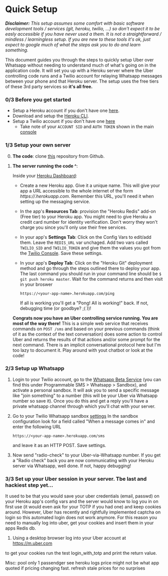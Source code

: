 # Quick Setup 

***Disclaimer:** This setup assumes some comfort with basic software development tools / services (git, heroku, twilio, ...) 
so don't expect it to be easly accessible if you have never used a them. It is not a straightforward / mindless / learningless setup. If you are new to these tools it's ok, just
expect to google much of what the steps ask you to do and learn something.*

This document guides you through the steps to quickly setup Uber over Whatsapp without needing to understand much of 
what's going on in the application code. It will set you up with a Heroku server where the Uber controlling code runs and a Twilio account for relaying
Whatsapp messages between your phone and that Heroku server. The setup uses the free tiers of these 3rd party services
so **it's all free.** 

### 0/3 Before you get started
- Setup a Heroku account if you don't have one [here](https://signup.heroku.com). 
- Download and setup the [Heroku CLI](https://devcenter.heroku.com/articles/heroku-cli#download-and-install).
- Setup a Twilio account if you don't have one [here](https://www.twilio.com/try-twilio)
    - Take note of your `ACCOUNT SID` and `AUTH TOKEN` shown in the main [console](https://www.twilio.com/console)
    
### 1/3 Setup your own server

0. **The code**: clone [this](https://github.com/rmferrer/rUber) repository from Github. 

1. **The server running the code ^**: 
    
    Inside your [Heroku Dashboard](https://heroku.com):
    - Create a new Heroku app. Give it a unique name. This will give your app a 
    URL accessible to the whole internet of the form *https://<your-unique-app-name>.herokuapp.com*. 
    Remember this URL, you'll need it when setting up the messaging service.
    - In the app's **Resources Tab**: provision the "Heroku Redis" add-on (Free tier) to your Heroku app. You might need
    to give Heroku a credit card number for identity verification. Don't worry they won't charge you since you'll only
    use their free services.
    - In your app's **Settings Tab**: Click on the Config Vars to edit/add them. Leave the `REDIS_URL`
    var unchaged. Add two vars called `TWILIO_SID` and `TWILIO_TOKEN` and give them the values you got from the 
    [Twilio Console](https://www.twilio.com/console). Save these settings.
    - In your app's **Deploy Tab**: Click on the "Heroku Git" deployment method and go through the steps outlined there
    to deploy your app. The last command you should run in your command line should be `$ git push heroku master`. 
    Wait for the command returns and then visit in your broswer
    
        `https://<your-app-name>.herokuapp.com/ping`
   
         If all is working you'll get a "Pong! All is working!" back. If not, debugging time (or goodbye? ;( ))!

    **Congrats now you have an Uber controlling service running. You are most of the way there!** 
    This is a simple web service that receives commands 
    on `POST /sms` and based on your previous commands (think of it as the context of the text conversation) does 
    some action to control Uber and returns the results of that actions and/or some prompt for the next command. There is an implicit
    conversational protocol here but I'm too lazy to document it. Play around with yout chatbot or look at the code!
    
### 2/3 Setup up Whatsapp

1. Login to your Twilio account, go to the [Whatsapp Beta Service](https://www.twilio.com/console/sms/whatsapp/learn) 
(you can find this under Programmable SMS > Whatsapp > Sandbox), and activate a personal sandbox. It will ask you to send 
a specific message like "join something" to a number (this will be your Uber via Whatsapp number so save it). Once you do this and get a reply you'll have a private whatsapp channel through 
which you'll chat with your server.
2. Go to your Twilio Whatsapp sandbox [settings](https://www.twilio.com/console/sms/whatsapp/sandbox)
In the sandbox configuration look for a field called "When a message comes in" and enter the following URL

    `https://<your-app-name>.herokuapp.com/sms`
    
    and leave it as an HTTP POST. Save settings.
    
3. Now send "radio-check" to your Uber-via-Whatsapp number. If you get a "Radio check" back you are now communicating with your Heroku server via Whatsapp, well done. If not, happy debugging!

### 3/3 Set up your Uber session in your server. Tbe last and hackiest step yet...

It used to be that you would save your uber credentials (email, passwd) on your Heroku 
app's config vars and the server would know to log you in on first use (it would even ask
for your TOTP if you had one) and keep cookies around. However, Uber has recently and 
rightfully implemented captcha on login so this automated login does not work anymore. For 
this reason you need to manually log into uber, get your cookies and insert them in your 
apps Redis db.

1. Using a desktop browser log into your Uber account at https://m.uber.com

to get your cookies run the test login_with_totp and print the return value.



Misc:
pool only 1 passendger
see heroku logs
price might not be what app quoted if pricing changing fast. refresh stale prices for no surprises
